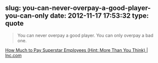 slug: you-can-never-overpay-a-good-player-you-can-only
date: 2012-11-17 17:53:32
type: quote
---

> You can never overpay a good player. You can only overpay a bad one.

[How Much to Pay Superstar Employees (Hint: More Than You Think) | Inc.com](http://www.inc.com/jeff-haden/how-much-to-pay-remarkable-employees.html)
